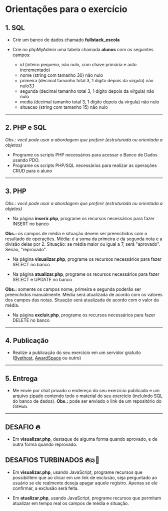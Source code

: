 # Orientações para o exercício

## 1. SQL
- Crie um banco de dados chamado **fullstack_escola**
- Crie no phpMyAdmin uma tabela chamada **alunos** com os seguintes campos:

    - id (inteiro pequeno, não nulo, com chave primária e auto incrementado)
    - nome (string com tamanho 30) não nulo
    - primeira (decimal tamanho total 3, 1 dígito depois da vírgula) não nulo3,1
    - segunda (decimal tamanho total 3, 1 dígito depois da vírgula) não nulo
    - media (decimal tamanho total 3, 1 dígito depois da vírgula) não nulo
    - situacao (string com tamanho 15) não nulo
  
---

## 2. PHP e SQL

*Obs.: você pode usar a abordagem que preferir (estruturada ou orientada a objetos)*

- Programe os scripts PHP necessários para acessar o Banco de Dados usando PDO.
- Programe os scripts PHP/SQL necessários para realizar as operações CRUD para o aluno


---


## 3. PHP

*Obs.: você pode usar a abordagem que preferir (estruturada ou orientada a objetos)*

- Na página **inserir.php**, programe os recursos necessários para fazer INSERT no banco

**Obs.:** os campos de média e situação devem ser preenchidos com o resultado de operações.
Média: é a soma da primeira e da segunda nota e a divisão delas por 2.
Situação: se média maior ou igual a 7, será "aprovado". Senão, "reprovado".

- Na página **visualizar.php**, programe os recursos necessários para fazer SELECT no banco

- Na página **atualizar.php**, programe os recursos necessários para fazer SELECT e UPDATE no banco

**Obs.:** somente os campos nome, primeira e segunda poderão ser preenchidos manualmente.
Média será atualizada de acordo com os valores dos campos das notas.
Situação será atualizada de acordo com o valor da média.

- Na página **excluir.php**, programe os recursos necessários para fazer DELETE no banco

---


## 4. Publicação

- Realize a publicação do seu exercício em um servidor gratuito ([Byethost](https://byet.host/), [AwardSpace](https://www.awardspace.com/free-hosting/) ou outro)


---

## 5. Entrega

- Me envie por chat privado o endereço do seu exercício publicado e um arquivo zipado contendo todo o material do seu exercício (incluíndo SQL do banco de dados). **Obs.:** pode ser enviado o link de um repositório do GitHub.


---

## DESAFIO 🔥
- Em **visualizar.php**, destaque de alguma forma quando aprovado, e de outra forma quando reprovado.

## DESAFIOS TURBINADOS 🔥💥💯

- Em **visualizar.php**, usando JavaScript, programe recursos que possibilitem que ao clicar em um link de exclusão, seja perguntado ao usuário se ele realmente deseja apagar aquele registro. Apenas se ele confirmar, a exclusão será feita. 

- Em **atualizar.php**, usando JavaScript, programe recursos que permitam atualizar em tempo real os campos de média e situação.











